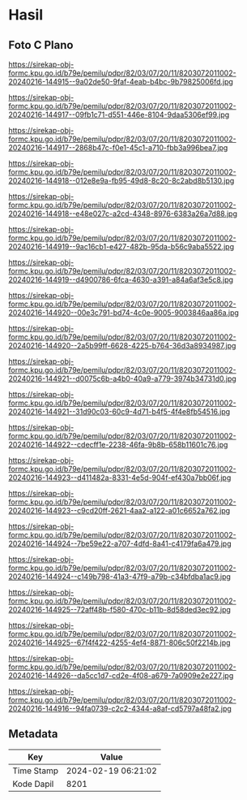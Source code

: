# Hasil

## Foto C Plano

https://sirekap-obj-formc.kpu.go.id/b79e/pemilu/pdpr/82/03/07/20/11/8203072011002-20240216-144915--9a02de50-9faf-4eab-b4bc-9b79825006fd.jpg

https://sirekap-obj-formc.kpu.go.id/b79e/pemilu/pdpr/82/03/07/20/11/8203072011002-20240216-144917--09fb1c71-d551-446e-8104-9daa5306ef99.jpg

https://sirekap-obj-formc.kpu.go.id/b79e/pemilu/pdpr/82/03/07/20/11/8203072011002-20240216-144917--2868b47c-f0e1-45c1-a710-fbb3a996bea7.jpg

https://sirekap-obj-formc.kpu.go.id/b79e/pemilu/pdpr/82/03/07/20/11/8203072011002-20240216-144918--012e8e9a-fb95-49d8-8c20-8c2abd8b5130.jpg

https://sirekap-obj-formc.kpu.go.id/b79e/pemilu/pdpr/82/03/07/20/11/8203072011002-20240216-144918--e48e027c-a2cd-4348-8976-6383a26a7d88.jpg

https://sirekap-obj-formc.kpu.go.id/b79e/pemilu/pdpr/82/03/07/20/11/8203072011002-20240216-144919--9ac16cb1-e427-482b-95da-b56c9aba5522.jpg

https://sirekap-obj-formc.kpu.go.id/b79e/pemilu/pdpr/82/03/07/20/11/8203072011002-20240216-144919--d4900786-6fca-4630-a391-a84a6af3e5c8.jpg

https://sirekap-obj-formc.kpu.go.id/b79e/pemilu/pdpr/82/03/07/20/11/8203072011002-20240216-144920--00e3c791-bd74-4c0e-9005-9003846aa86a.jpg

https://sirekap-obj-formc.kpu.go.id/b79e/pemilu/pdpr/82/03/07/20/11/8203072011002-20240216-144920--2a5b99ff-6628-4225-b764-36d3a8934987.jpg

https://sirekap-obj-formc.kpu.go.id/b79e/pemilu/pdpr/82/03/07/20/11/8203072011002-20240216-144921--d0075c6b-a4b0-40a9-a779-3974b34731d0.jpg

https://sirekap-obj-formc.kpu.go.id/b79e/pemilu/pdpr/82/03/07/20/11/8203072011002-20240216-144921--31d90c03-60c9-4d71-b4f5-4f4e8fb54516.jpg

https://sirekap-obj-formc.kpu.go.id/b79e/pemilu/pdpr/82/03/07/20/11/8203072011002-20240216-144922--cdecff1e-2238-46fa-9b8b-658b11601c76.jpg

https://sirekap-obj-formc.kpu.go.id/b79e/pemilu/pdpr/82/03/07/20/11/8203072011002-20240216-144923--d411482a-8331-4e5d-904f-ef430a7bb06f.jpg

https://sirekap-obj-formc.kpu.go.id/b79e/pemilu/pdpr/82/03/07/20/11/8203072011002-20240216-144923--c9cd20ff-2621-4aa2-a122-a01c6652a762.jpg

https://sirekap-obj-formc.kpu.go.id/b79e/pemilu/pdpr/82/03/07/20/11/8203072011002-20240216-144924--7be59e22-a707-4dfd-8a41-c4179fa6a479.jpg

https://sirekap-obj-formc.kpu.go.id/b79e/pemilu/pdpr/82/03/07/20/11/8203072011002-20240216-144924--c149b798-41a3-47f9-a79b-c34bfdba1ac9.jpg

https://sirekap-obj-formc.kpu.go.id/b79e/pemilu/pdpr/82/03/07/20/11/8203072011002-20240216-144925--72aff48b-f580-470c-b11b-8d58ded3ec92.jpg

https://sirekap-obj-formc.kpu.go.id/b79e/pemilu/pdpr/82/03/07/20/11/8203072011002-20240216-144925--67f4f422-4255-4ef4-8871-806c50f2214b.jpg

https://sirekap-obj-formc.kpu.go.id/b79e/pemilu/pdpr/82/03/07/20/11/8203072011002-20240216-144926--da5cc1d7-cd2e-4f08-a679-7a0909e2e227.jpg

https://sirekap-obj-formc.kpu.go.id/b79e/pemilu/pdpr/82/03/07/20/11/8203072011002-20240216-144916--94fa0739-c2c2-4344-a8af-cd5797a48fa2.jpg


## Metadata

| Key        | Value               |
| ---------- | ------------------- |
| Time Stamp | 2024-02-19 06:21:02 |
| Kode Dapil | 8201                |



